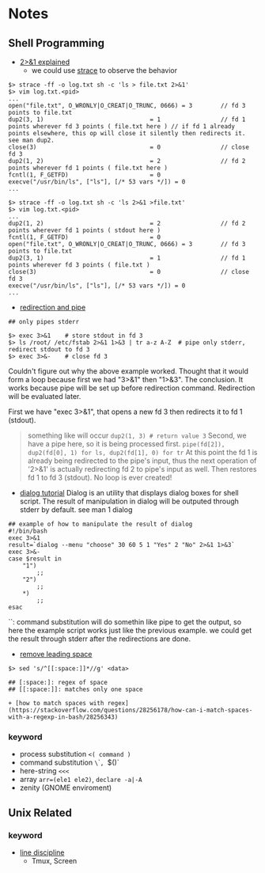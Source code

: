 # Notes
## Shell Programming
+ [2>&1 explained](http://ibookmen.blogspot.com/2010/11/unix-2.html)
	+ we could use [strace](https://unix.stackexchange.com/questions/467407/is-there-a-way-to-use-strace-to-trace-different-parts-of-a-command-pipeline) to observe the behavior
```shell==
$> strace -ff -o log.txt sh -c 'ls > file.txt 2>&1'
$> vim log.txt.<pid>
...
open("file.txt", O_WRONLY|O_CREAT|O_TRUNC, 0666) = 3		// fd 3 points to file.txt
dup2(3, 1)                              = 1					// fd 1 points wherever fd 3 points ( file.txt here ) // if fd 1 already points elsewhere, this op will close it silently then redirects it. see man dup2.
close(3)                                = 0					// close fd 3
dup2(1, 2)                              = 2					// fd 2 points wherever fd 1 points ( file.txt here )
fcntl(1, F_GETFD)                       = 0
execve("/usr/bin/ls", ["ls"], [/* 53 vars */]) = 0
...

$> strace -ff -o log.txt sh -c 'ls 2>&1 >file.txt'
$> vim log.txt.<pid>
...
dup2(1, 2)                              = 2					// fd 2 points wherever fd 1 points ( stdout here )
fcntl(1, F_GETFD)                       = 0
open("file.txt", O_WRONLY|O_CREAT|O_TRUNC, 0666) = 3		// fd 3 points to file.txt
dup2(3, 1)                              = 1					// fd 1 points wherever fd 3 points ( file.txt )
close(3)                                = 0					// close fd 3
execve("/usr/bin/ls", ["ls"], [/* 53 vars */]) = 0
...
```

+ [redirection and pipe](https://stackoverflow.com/questions/2342826/how-to-pipe-stderr-and-not-stdout)
```
## only pipes stderr

$> exec 3>&1	# store stdout in fd 3
$> ls /root/ /etc/fstab 2>&1 1>&3 | tr a-z A-Z	# pipe only stderr, redirect stdout to fd 3
$> exec 3>&-	# close fd 3
```
Couldn't figure out why the above example worked. Thought that it would form a loop because first we had "3>&1" then "1>&3".
The conclusion. It works because pipe will be set up before redirection command.
Redirection will be evaluated later.

First we have "exec 3>&1", that opens a new fd 3 then redirects it to fd 1 (stdout).
> something like will occur `dup2(1, 3) # return value 3`
Second, we have a pipe here, so it is being processed first.
> `pipe(fd[2]), dup2(fd[0], 1) for ls, dup2(fd[1], 0) for tr`
At this point the fd 1 is already being redirected to the pipe's input,
thus the next operation of '2>&1' is actually redirecting fd 2 to pipe's input as well.
Then restores fd 1 to fd 3 (stdout). No loop is ever created!

+ [dialog tutorial](http://linuxcommand.org/lc3_adv_dialog.php)
Dialog is an utility that displays dialog boxes for shell script.
The result of manipulation in dialog will be outputed through stderr by default.
see man 1 dialog
```
## example of how to manipulate the result of dialog
#!/bin/bash
exec 3>&1
result=`dialog --menu "choose" 30 60 5 1 "Yes" 2 "No" 2>&1 1>&3`
exec 3>&-
case $result in
	"1")
		;;
	"2")
		;;
	*)
		;;
esac
```
\`\`: command substitution will do somethin like pipe to get the output, so here the example script works just like the previous example.
we could get the result through stderr after the redirections are done.

+ [remove leading space](https://stackoverflow.com/questions/369758/how-to-trim-whitespace-from-a-bash-variable)
```shell==
$> sed 's/^[[:space:]]*//g' <data>

## [:space:]: regex of space
## [[:space:]]: matches only one space
```
	+ [how to match spaces with regex](https://stackoverflow.com/questions/28256178/how-can-i-match-spaces-with-a-regexp-in-bash/28256343)

### keyword
+ process substitution `<( command )`
+ command substitution `\`\``, `$()`
+ here-string `<<<`
+ array `arr=(ele1 ele2)`, `declare -a|-A`
+ zenity (GNOME enviroment)

## Unix Related
### keyword
+ [line discipline](https://blog.csdn.net/dog250/article/details/78818612)
	+ Tmux, Screen

